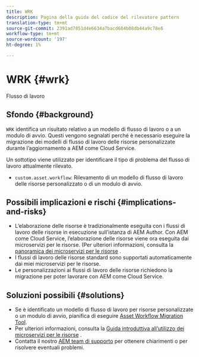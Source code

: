 ```yaml
---
title: WRK
description: Pagina della guida del codice del rilevatore pattern
translation-type: tm+mt
source-git-commit: 2391ad7851d4e6634a7bacd684b08db44a9c78e8
workflow-type: tm+mt
source-wordcount: '197'
ht-degree: 1%

---
```



# WRK {#wrk}

Flusso di lavoro

## Sfondo {#background}

`WRK` identifica un risultato relativo a un modello di flusso di lavoro o a un modulo di avvio. Questi vengono segnalati perché è necessario eseguire la migrazione dei modelli di flusso di lavoro delle risorse personalizzate durante l’aggiornamento a AEM come Cloud Service.

Un sottotipo viene utilizzato per identificare il tipo di problema del flusso di lavoro attualmente rilevato.

* `custom.asset.workflow`: Rilevamento di un modello di flusso di lavoro delle risorse personalizzato o di un modulo di avvio.

## Possibili implicazioni e rischi {#implications-and-risks}

* L’elaborazione delle risorse è tradizionalmente eseguita con i flussi di lavoro delle risorse in esecuzione sull’istanza di AEM Author. Con AEM come Cloud Service, l’elaborazione delle risorse viene ora eseguita dai microservizi per le risorse. (Per ulteriori informazioni, consulta la [panoramica dei microservizi per le risorse](https://experienceleague.adobe.com/docs/experience-manager-cloud-service/assets/asset-microservices-overview.html) .
* I flussi di lavoro delle risorse standard sono supportati automaticamente dai miei microservizi per le risorse.
* Le personalizzazioni ai flussi di lavoro delle risorse richiedono la migrazione per poter lavorare con AEM come Cloud Service.

## Soluzioni possibili {#solutions}

* Se è identificato un modello di flusso di lavoro per risorse personalizzate o un modulo di avvio, pianifica di eseguire [Asset Workflow Migration Tool](https://experienceleague.adobe.com/docs/experience-manager-cloud-service/moving/refactoring-tools/asset-workflow-migration-tool.html).
* Per ulteriori informazioni, consulta la [Guida introduttiva all’utilizzo dei microservizi per le risorse](https://experienceleague.adobe.com/docs/experience-manager-cloud-service/assets/manage/asset-microservices-configure-and-use.html) .
* Contatta il nostro [AEM team di supporto](https://helpx.adobe.com/enterprise/using/support-for-experience-cloud.html) per ottenere chiarimenti o per risolvere eventuali problemi.
